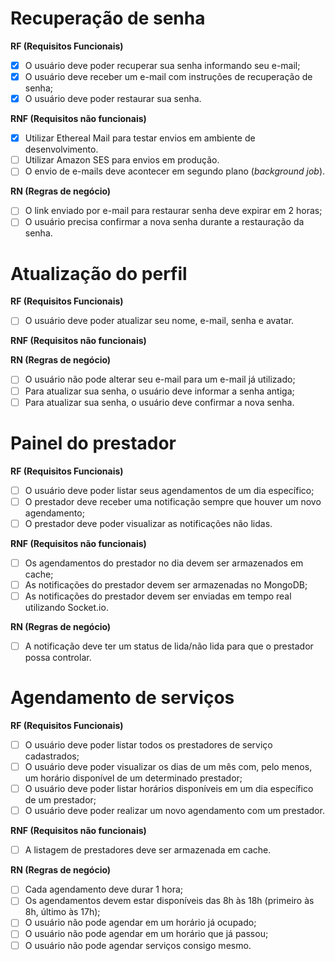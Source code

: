 # Recuperação de senha

**RF (Requisitos Funcionais)**

- [x] O usuário deve poder recuperar sua senha informando seu e-mail;
- [x] O usuário deve receber um e-mail com instruções de recuperação de senha;
- [x] O usuário deve poder restaurar sua senha.

**RNF (Requisitos não funcionais)**

- [x] Utilizar Ethereal Mail para testar envios em ambiente de desenvolvimento.
- [ ] Utilizar Amazon SES para envios em produção.
- [ ] O envio de e-mails deve acontecer em segundo plano (_background job_).

**RN (Regras de negócio)**

- [ ] O link enviado por e-mail para restaurar senha deve expirar em 2 horas;
- [ ] O usuário precisa confirmar a nova senha durante a restauração da senha.

# Atualização do perfil

**RF (Requisitos Funcionais)**

- [ ] O usuário deve poder atualizar seu nome, e-mail, senha e avatar.

**RNF (Requisitos não funcionais)**

**RN (Regras de negócio)**

- [ ] O usuário não pode alterar seu e-mail para um e-mail já utilizado;
- [ ] Para atualizar sua senha, o usuário deve informar a senha antiga;
- [ ] Para atualizar sua senha, o usuário deve confirmar a nova senha.

# Painel do prestador

**RF (Requisitos Funcionais)**

- [ ] O usuário deve poder listar seus agendamentos de um dia específico;
- [ ] O prestador deve receber uma notificação sempre que houver um novo agendamento;
- [ ] O prestador deve poder visualizar as notificações não lidas.

**RNF (Requisitos não funcionais)**

- [ ] Os agendamentos do prestador no dia devem ser armazenados em cache;
- [ ] As notificações do prestador devem ser armazenadas no MongoDB;
- [ ] As notificações do prestador devem ser enviadas em tempo real utilizando Socket.io.

**RN (Regras de negócio)**

- [ ] A notificação deve ter um status de lida/não lida para que o prestador possa controlar.

# Agendamento de serviços

**RF (Requisitos Funcionais)**

- [ ] O usuário deve poder listar todos os prestadores de serviço cadastrados;
- [ ] O usuário deve poder visualizar os dias de um mês com, pelo menos, um horário disponível de um determinado prestador;
- [ ] O usuário deve poder listar horários disponíveis em um dia específico de um prestador;
- [ ] O usuário deve poder realizar um novo agendamento com um prestador.

**RNF (Requisitos não funcionais)**

- [ ] A listagem de prestadores deve ser armazenada em cache.

**RN (Regras de negócio)**

- [ ] Cada agendamento deve durar 1 hora;
- [ ] Os agendamentos devem estar disponíveis das 8h às 18h (primeiro às 8h, último às 17h);
- [ ] O usuário não pode agendar em um horário já ocupado;
- [ ] O usuário não pode agendar em um horário que já passou;
- [ ] O usuário não pode agendar serviços consigo mesmo.
